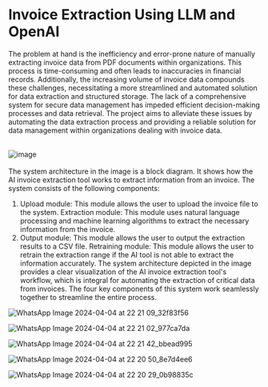 # Invoice Extraction Using LLM and OpenAI
The problem at hand is the inefficiency and error-prone nature of manually extracting invoice data from PDF documents within organizations. This process is time-consuming and often leads to inaccuracies in financial records. Additionally, the increasing volume of invoice data compounds these challenges, necessitating a more streamlined and automated solution for data extraction and structured storage. The lack of a comprehensive system for secure data management has impeded efficient decision-making processes and data retrieval. The project aims to alleviate these issues by automating the data extraction process and providing a reliable solution for data management within organizations dealing with invoice data.
<br>
<br>

![image](https://github.com/AbhishekNair02/Final-Year-project/assets/126405712/8b611ea8-da56-4207-bba1-5eb64976057d)
<br>
<br>
The system architecture in the image is a block diagram. It shows how the AI invoice extraction tool works to extract information from an invoice. The system consists of the following components:
1. Upload module: This module allows the user to upload the invoice file to the system.
Extraction module: This module uses natural language processing and machine learning algorithms to extract the necessary information from the invoice.
2. Output module: This module allows the user to output the extraction results to a CSV file. Retraining module: This module allows the user to retrain the extraction range if the AI tool is not able to extract the information accurately.
The system architecture depicted in the image provides a clear visualization of the AI invoice extraction tool's workflow, which is integral for automating the extraction of critical data from invoices. The four key components of this system work seamlessly together to streamline the entire process.

![WhatsApp Image 2024-04-04 at 22 21 09_32f83f56](https://github.com/AbhishekNair02/Final-Year-project/assets/126405712/b3b88b58-8ae7-4552-a802-7faec26f20fd)


![WhatsApp Image 2024-04-04 at 22 21 02_977ca7da](https://github.com/AbhishekNair02/Final-Year-project/assets/126405712/0ed764e9-6f32-4803-8513-ed86662d15f8)

![WhatsApp Image 2024-04-04 at 22 21 42_bbead995](https://github.com/AbhishekNair02/Final-Year-project/assets/126405712/a7319879-c059-4097-89c3-c8b2072ce82f)



![WhatsApp Image 2024-04-04 at 22 20 50_8e7d4ee6](https://github.com/AbhishekNair02/Final-Year-project/assets/126405712/d3e6d688-22a8-4988-b3e6-d5e25076fcb4)

![WhatsApp Image 2024-04-04 at 22 20 29_0b98835c](https://github.com/AbhishekNair02/Final-Year-project/assets/126405712/f4af74ea-3e6e-44b9-8652-cba50ce02627)
